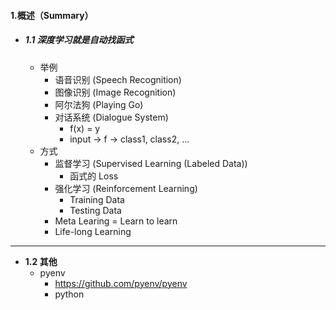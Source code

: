 #### 1.概述（Summary）

* ##### 1.1 深度学习就是自动找函式

  * 举例
    * 语音识别 (Speech Recognition)
    * 图像识别 (Image Recognition)
    * 阿尔法狗 (Playing Go)
    * 对话系统 (Dialogue System)
      * f(x) = y
      * input -> f -> class1, class2, ...
  * 方式
    * 监督学习 (Supervised Learning  (Labeled Data))
      * 函式的 Loss
    * 强化学习 (Reinforcement Learning)
      * Training Data
      * Testing Data
    * Meta Learing = Learn to learn
    * Life-long Learning

***

* **1.2 其他**
  * pyenv
    * https://github.com/pyenv/pyenv
    * python
